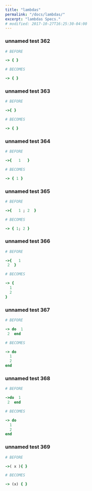 ```yaml
---
title: "lambdas"
permalink: "/docs/lambdas/"
excerpt: "lambdas Specs."
# modified: 2017-10-27T16:25:30-04:00
---
```

### unnamed test 362
```ruby
# BEFORE

-> { }

```
```ruby
# BECOMES

-> { }

```
### unnamed test 363
```ruby
# BEFORE

->{ }

```
```ruby
# BECOMES

-> { }

```
### unnamed test 364
```ruby
# BEFORE

->{   1   }

```
```ruby
# BECOMES

-> { 1 }

```
### unnamed test 365
```ruby
# BEFORE

->{   1 ; 2  }

```
```ruby
# BECOMES

-> { 1; 2 }

```
### unnamed test 366
```ruby
# BEFORE

->{   1
 2  }

```
```ruby
# BECOMES

-> {
  1
  2
}

```
### unnamed test 367
```ruby
# BEFORE

-> do  1
 2  end

```
```ruby
# BECOMES

-> do
  1
  2
end

```
### unnamed test 368
```ruby
# BEFORE

->do  1
 2  end

```
```ruby
# BECOMES

-> do
  1
  2
end

```
### unnamed test 369
```ruby
# BEFORE

->( x ){ }

```
```ruby
# BECOMES

-> (x) { }
```
